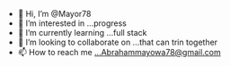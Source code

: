 - 👋 Hi, I’m @Mayor78
- 👀 I’m interested in ...progress
- 🌱 I’m currently learning ...full stack
- 💞️ I’m looking to collaborate on ...that can trin together
- 📫 How to reach me ...Abrahammayowa78@gmail.com

<!---
Mayor78/Mayor78 is a ✨ special ✨ repository because its `README.md` (this file) appears on your GitHub profile.
You can click the Preview link to take a look at your changes.
--->

